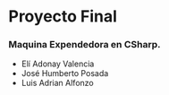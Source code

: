 # Proyecto Final
### Maquina Expendedora en CSharp.
- Elí Adonay Valencia
- José Humberto Posada
- Luis Adrian Alfonzo
